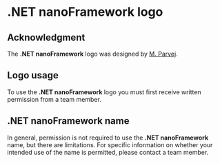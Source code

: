 # **.NET nanoFramework** logo

## Acknowledgment

The **.NET nanoFramework** logo was designed by [M. Parvej](https://www.freelancer.com/u/mdparvej19840.html).

## Logo usage

To use the **.NET nanoFramework** logo you must first receive written permission from a team member.

## **.NET nanoFramework** name

In general, permission is not required to use the **.NET nanoFramework** name, but there are limitations. For specific information on whether your intended use of the name is permitted, please contact a team member. 
